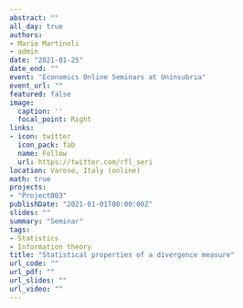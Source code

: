 ```yaml
---
abstract: ""
all_day: true
authors:
- Mario Martinoli
- admin
date: "2021-01-25"
date_end: ""
event: "Economics Online Seminars at Uninsubria"
event_url: ""
featured: false
image:
  caption: ''
  focal_point: Right
links:
- icon: twitter
  icon_pack: fab
  name: Follow
  url: https://twitter.com/rfl_seri
location: Varese, Italy (online)
math: true
projects:
- "Project003"
publishDate: "2021-01-01T00:00:00Z"
slides: ""
summary: "Seminar"
tags:
- Statistics
- Information theory
title: "Statistical properties of a divergence measure"
url_code: ""
url_pdf: ""
url_slides: ""
url_video: ""
---
```

